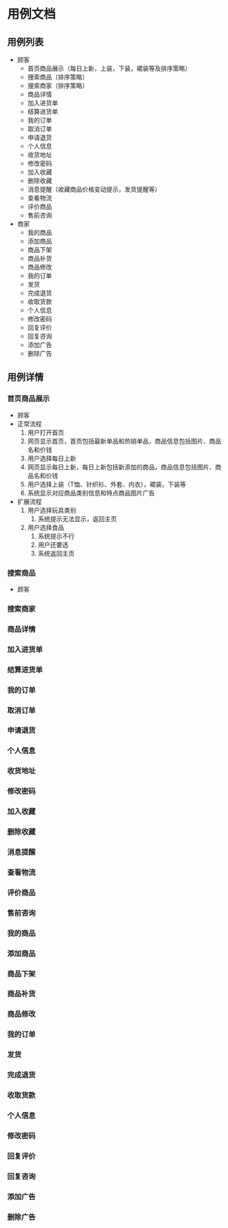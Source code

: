 # 用例文档

## 用例列表
- 顾客
    + 首页商品展示（每日上新，上装，下装，裙装等及排序策略）
    + 搜索商品（排序策略）
    + 搜索商家（排序策略）
    + 商品详情
    + 加入进货单
    + 结算进货单
    + 我的订单
    + 取消订单
    + 申请退货
    + 个人信息
    + 收货地址
    + 修改密码
    + 加入收藏
    + 删除收藏
    + 消息提醒（收藏商品价格变动提示，发货提醒等）
    + 查看物流
    + 评价商品
    + 售前咨询
- 商家
    + 我的商品
    + 添加商品
    + 商品下架
    + 商品补货
    + 商品修改
    + 我的订单
    + 发货
    + 完成退货
    + 收取货款
    + 个人信息
    + 修改密码
    + 回复评价
    + 回复咨询
    + 添加广告
    + 删除广告
    
## 用例详情

### 首页商品展示
- 顾客
- 正常流程
    1. 用户打开首页
    2. 网页显示首页，首页包括最新单品和热销单品，商品信息包括图片、商品名和价钱
    3. 用户选择每日上新
    4. 网页显示每日上新，每日上新包括新添加的商品，商品信息包括图片、商品名和价钱
    5. 用户选择上装（T恤、针织衫、外套、内衣），裙装，下装等
    6. 系统显示对应商品类别信息和特点商品图片广告
- 扩展流程
    1. 用户选择玩具类别
        1. 系统提示无法显示，返回主页
    2. 用户选择食品
        1. 系统提示不行
        2. 用户还要选
        3. 系统返回主页

### 搜索商品
- 顾客

### 搜索商家


### 商品详情


### 加入进货单


### 结算进货单


### 我的订单


### 取消订单


### 申请退货


### 个人信息


### 收货地址


### 修改密码


### 加入收藏


### 删除收藏


### 消息提醒


### 查看物流


### 评价商品


### 售前咨询


### 我的商品


### 添加商品


### 商品下架


### 商品补货


### 商品修改


### 我的订单


### 发货


### 完成退货


### 收取货款


### 个人信息


### 修改密码


### 回复评价


### 回复咨询


### 添加广告


### 删除广告

